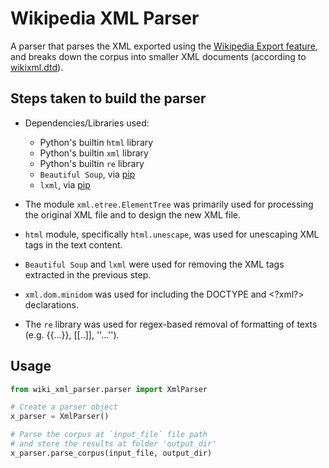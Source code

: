 # Wikipedia XML Parser

A parser that parses the XML exported using the [Wikipedia Export feature](https://en.wikipedia.org/wiki/Special:Export), and breaks down the corpus into smaller XML documents (according to [wikixml.dtd](resources/wikixml.dtd)). 

## Steps taken to build the parser

- Dependencies/Libraries used:
  - Python's builtin `html` library
  - Python's builtin `xml` library
  - Python's builtin `re` library
  - `Beautiful Soup`, via [pip](https://pypi.org/project/beautifulsoup4/)
  - `lxml`, via [pip](https://pypi.org/project/lxml/)

- The module `xml.etree.ElementTree` was primarily used for processing the original XML file and to design the new XML file.
- `html` module, specifically `html.unescape`, was used for unescaping XML tags in the text content.
- `Beautiful Soup` and `lxml` were used for removing the XML tags extracted in the previous step.
- `xml.dom.minidom` was used for including the DOCTYPE and &lt;?xml?&gt; declarations.
- The `re` library was used for regex-based removal of formatting of texts (e.g. {{...}}, [[..]], ''...'').

## Usage

```python
from wiki_xml_parser.parser import XmlParser

# Create a parser object
x_parser = XmlParser()

# Parse the corpus at `input_file` file path 
# and store the results at folder 'output_dir'
x_parser.parse_corpus(input_file, output_dir)
```